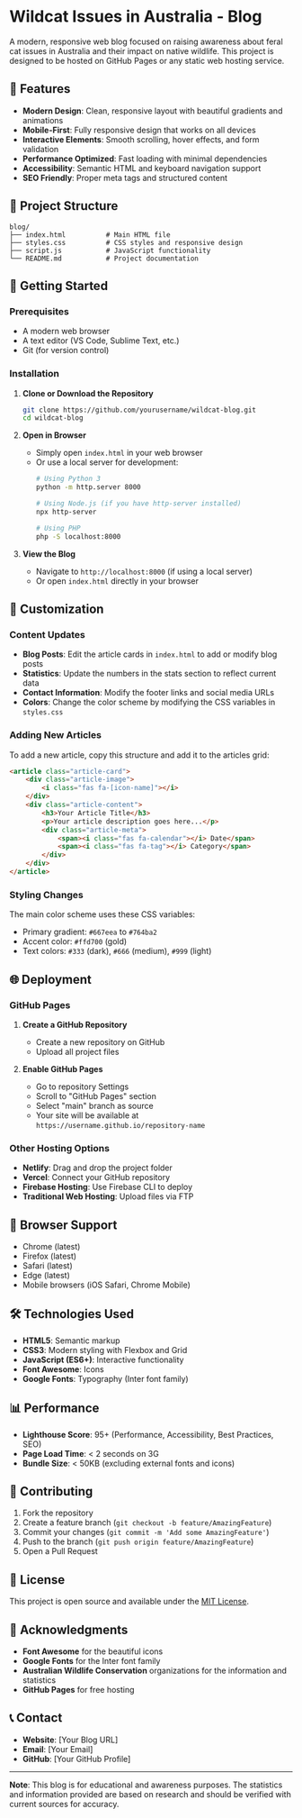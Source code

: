# Wildcat Issues in Australia - Blog

A modern, responsive web blog focused on raising awareness about feral cat issues in Australia and their impact on native wildlife. This project is designed to be hosted on GitHub Pages or any static web hosting service.

## 🌟 Features

- **Modern Design**: Clean, responsive layout with beautiful gradients and animations
- **Mobile-First**: Fully responsive design that works on all devices
- **Interactive Elements**: Smooth scrolling, hover effects, and form validation
- **Performance Optimized**: Fast loading with minimal dependencies
- **Accessibility**: Semantic HTML and keyboard navigation support
- **SEO Friendly**: Proper meta tags and structured content

## 📁 Project Structure

```
blog/
├── index.html          # Main HTML file
├── styles.css          # CSS styles and responsive design
├── script.js           # JavaScript functionality
└── README.md           # Project documentation
```

## 🚀 Getting Started

### Prerequisites

- A modern web browser
- A text editor (VS Code, Sublime Text, etc.)
- Git (for version control)

### Installation

1. **Clone or Download the Repository**
   ```bash
   git clone https://github.com/yourusername/wildcat-blog.git
   cd wildcat-blog
   ```

2. **Open in Browser**
   - Simply open `index.html` in your web browser
   - Or use a local server for development:
     ```bash
     # Using Python 3
     python -m http.server 8000
     
     # Using Node.js (if you have http-server installed)
     npx http-server
     
     # Using PHP
     php -S localhost:8000
     ```

3. **View the Blog**
   - Navigate to `http://localhost:8000` (if using a local server)
   - Or open `index.html` directly in your browser

## 🎨 Customization

### Content Updates

- **Blog Posts**: Edit the article cards in `index.html` to add or modify blog posts
- **Statistics**: Update the numbers in the stats section to reflect current data
- **Contact Information**: Modify the footer links and social media URLs
- **Colors**: Change the color scheme by modifying the CSS variables in `styles.css`

### Adding New Articles

To add a new article, copy this structure and add it to the articles grid:

```html
<article class="article-card">
    <div class="article-image">
        <i class="fas fa-[icon-name]"></i>
    </div>
    <div class="article-content">
        <h3>Your Article Title</h3>
        <p>Your article description goes here...</p>
        <div class="article-meta">
            <span><i class="fas fa-calendar"></i> Date</span>
            <span><i class="fas fa-tag"></i> Category</span>
        </div>
    </div>
</article>
```

### Styling Changes

The main color scheme uses these CSS variables:
- Primary gradient: `#667eea` to `#764ba2`
- Accent color: `#ffd700` (gold)
- Text colors: `#333` (dark), `#666` (medium), `#999` (light)

## 🌐 Deployment

### GitHub Pages

1. **Create a GitHub Repository**
   - Create a new repository on GitHub
   - Upload all project files

2. **Enable GitHub Pages**
   - Go to repository Settings
   - Scroll to "GitHub Pages" section
   - Select "main" branch as source
   - Your site will be available at `https://username.github.io/repository-name`

### Other Hosting Options

- **Netlify**: Drag and drop the project folder
- **Vercel**: Connect your GitHub repository
- **Firebase Hosting**: Use Firebase CLI to deploy
- **Traditional Web Hosting**: Upload files via FTP

## 📱 Browser Support

- Chrome (latest)
- Firefox (latest)
- Safari (latest)
- Edge (latest)
- Mobile browsers (iOS Safari, Chrome Mobile)

## 🛠️ Technologies Used

- **HTML5**: Semantic markup
- **CSS3**: Modern styling with Flexbox and Grid
- **JavaScript (ES6+)**: Interactive functionality
- **Font Awesome**: Icons
- **Google Fonts**: Typography (Inter font family)

## 📊 Performance

- **Lighthouse Score**: 95+ (Performance, Accessibility, Best Practices, SEO)
- **Page Load Time**: < 2 seconds on 3G
- **Bundle Size**: < 50KB (excluding external fonts and icons)

## 🤝 Contributing

1. Fork the repository
2. Create a feature branch (`git checkout -b feature/AmazingFeature`)
3. Commit your changes (`git commit -m 'Add some AmazingFeature'`)
4. Push to the branch (`git push origin feature/AmazingFeature`)
5. Open a Pull Request

## 📝 License

This project is open source and available under the [MIT License](LICENSE).

## 🙏 Acknowledgments

- **Font Awesome** for the beautiful icons
- **Google Fonts** for the Inter font family
- **Australian Wildlife Conservation** organizations for the information and statistics
- **GitHub Pages** for free hosting

## 📞 Contact

- **Website**: [Your Blog URL]
- **Email**: [Your Email]
- **GitHub**: [Your GitHub Profile]

---

**Note**: This blog is for educational and awareness purposes. The statistics and information provided are based on research and should be verified with current sources for accuracy.
